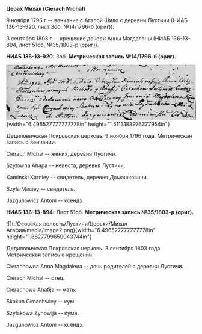 **Церах Михал (Cierach Michał)**

9 ноября 1796 г -- венчание с Агапой Шило с деревни Лустичи (НИАБ
136-13-920, лист 3об, №14/1796-б (ориг)).

3 сентября 1803 г -- крещение дочери Анны Магдалены (НИАБ 136-13-894,
лист 51об, №35/1803-р (ориг)).

**НИАБ 136-13-920:** 3об. **Метрическая запись №14/1796-б (ориг).**

![](./media/0408e20bb1785431690de43afffbfe14f0dee3f4.png){width="6.496527777777778in"
height="1.5113188976377954in"}

Дедиловичская Покровская церковь. 9 ноября 1796 года. Метрическая запись
о венчании.

Cierach Michał -- жених, деревня Лустичи.

Szyłowna Ahapa -- невеста, деревня Лустичи.

Kaminski Karniey -- свидетель, деревня Домашковичи.

Szyła Maciey -- свидетель.

Jazgunowicz Antoni -- ксёндз.

**НИАБ 136-13-894:** Лист 51об. **Метрическая запись №35/1803-р
(ориг).**

![](./Осовская волость/Лустичи/Церахи/Михал Агафия/media/image2.png){width="6.496527777777778in"
height="1.8827799650043744in"}

Дедиловичская Покровская церковь. 3 сентября 1803 года. Метрическая
запись о крещении.

Cierachowna Anna Magdalena -- дочь родителей с деревни Лустичи.

Cierach Michał -- отец.

Cierachowa Ahafija -- мать.

Skakun Cimachwiey -- кум.

Szyłakowa Zynowija -- кума.

Jazgunowicz Antoni -- ксёндз.
